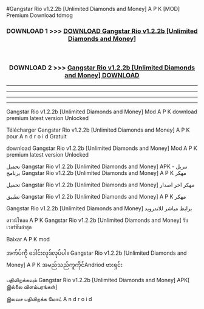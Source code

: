 #Gangstar Rio v1.2.2b  [Unlimited Diamonds and Money] A P K [MOD] Premium Download tdmog



<div align="center">

<h3>DOWNLOAD 1 >>> <a href="https://teeasianyam.web.app?sq=Gangstar Rio v1.2.2b  [Unlimited Diamonds and Money]">DOWNLOAD Gangstar Rio v1.2.2b  [Unlimited Diamonds and Money] </a></h3><br>

<h3>DOWNLOAD 2 >>> <a href="https://teeasianyam.web.app?sq=Gangstar Rio v1.2.2b  [Unlimited Diamonds and Money] ">Gangstar Rio v1.2.2b  [Unlimited Diamonds and Money]  DOWNLOAD </a></h3>

</div>


----------------------------------------------------------

----------------------------------------------------------

----------------------------------------------------------

----------------------------------------------------------


Gangstar Rio v1.2.2b  [Unlimited Diamonds and Money]  Mod A P K download premium latest version Unlocked

Télécharger Gangstar Rio v1.2.2b  [Unlimited Diamonds and Money]  A P K pour A n d r o i d Gratuit

download Gangstar Rio v1.2.2b  [Unlimited Diamonds and Money]  Mod A P K premium latest version Unlocked

تحميل Gangstar Rio v1.2.2b  [Unlimited Diamonds and Money]  APK - تنزيل برنامج Gangstar Rio v1.2.2b  [Unlimited Diamonds and Money]  A P K مهكر

تحميل Gangstar Rio v1.2.2b  [Unlimited Diamonds and Money]  مهكر اخر اصدار

تطبيق Gangstar Rio v1.2.2b  [Unlimited Diamonds and Money]  A P K مهكر

Gangstar Rio v1.2.2b  [Unlimited Diamonds and Money]  برابط مباشر للاندرويد

ดาวน์โหลด A P K Gangstar Rio v1.2.2b  [Unlimited Diamonds and Money]  รับเวอร์ชันล่าสุด

Baixar A P K mod

အက်ပ်ကို ဒေါင်းလုဒ်လုပ်ပါ။ Gangstar Rio v1.2.2b  [Unlimited Diamonds and Money]  A P K အမည်သည်ကူကိုင်Andriod ဗားရှင်း

பதிவிறக்கவும் Gangstar Rio v1.2.2b  [Unlimited Diamonds and Money]  APK[ இல்லை விளம்பரங்கள்] 
 
இலவச பதிவிறக்க மோட் A n d r o i d



